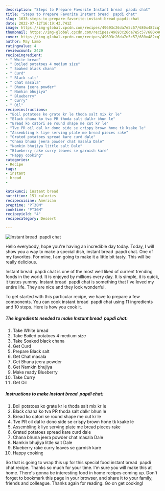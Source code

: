 ```yaml
---
description: "Steps to Prepare Favorite Instant bread  papdi chat"
title: "Steps to Prepare Favorite Instant bread  papdi chat"
slug: 1033-steps-to-prepare-favorite-instant-bread-papdi-chat
date: 2022-07-12T16:19:43.741Z
image: https://img-global.cpcdn.com/recipes/49693c26da7e5c57/680x482cq70/instant-bread-papdi-chat-recipe-main-photo.jpg
thumbnail: https://img-global.cpcdn.com/recipes/49693c26da7e5c57/680x482cq70/instant-bread-papdi-chat-recipe-main-photo.jpg
cover: https://img-global.cpcdn.com/recipes/49693c26da7e5c57/680x482cq70/instant-bread-papdi-chat-recipe-main-photo.jpg
author: May Lamb
ratingvalue: 4
reviewcount: 2429
recipeingredient:
- " White bread"
- " Boiled potatoes 4 medium size"
- " Soaked black chana"
- " Curd"
- " Black salt"
- " Chat masala"
- " Bhuna jeera powder"
- " Namkin bhujiya"
- " Blueberry"
- " Curry"
- " Oil"
recipeinstructions:
- "Boil potatoes ko grate kr le thoda salt mix kr le"
- "Black chana ko tva PR thoda salt dalkr bhun le"
- "Bread ko catori se round shape me cut kr le"
- "Tve PR oil dal kr dono side se crispy brown hone tk ksake le"
- "Assembling k liye serving plate me bread pieces rake"
- "Grated potatoes spread kare curd dale"
- "Chana bhuna jeera powder chat masala Dale"
- "Namkin bhujiya little salt Dale"
- "Blueberry rake curry leaves se garnish kare"
- "Happy cooking"
categories:
- Recipe
tags:
- instant
- bread
- 

katakunci: instant bread  
nutrition: 151 calories
recipecuisine: American
preptime: "PT30M"
cooktime: "PT36M"
recipeyield: "4"
recipecategory: Dessert

---
```



![Instant bread  papdi chat](https://img-global.cpcdn.com/recipes/49693c26da7e5c57/680x482cq70/instant-bread-papdi-chat-recipe-main-photo.jpg)

Hello everybody, hope you're having an incredible day today. Today, I will show you a way to make a special dish, instant bread  papdi chat. One of my favorites. For mine, I am going to make it a little bit tasty. This will be really delicious.



Instant bread  papdi chat is one of the most well liked of current trending foods in the world. It is enjoyed by millions every day. It is simple, it is quick, it tastes yummy. Instant bread  papdi chat is something that I've loved my entire life. They are nice and they look wonderful.


To get started with this particular recipe, we have to prepare a few components. You can cook instant bread  papdi chat using 11 ingredients and 10 steps. Here is how you cook it.

<!--inarticleads1-->

##### The ingredients needed to make Instant bread  papdi chat:

1. Take  White bread
1. Take  Boiled potatoes 4 medium size
1. Take  Soaked black chana
1. Get  Curd
1. Prepare  Black salt
1. Get  Chat masala
1. Get  Bhuna jeera powder
1. Get  Namkin bhujiya
1. Make ready  Blueberry
1. Take  Curry
1. Get  Oil




<!--inarticleads2-->

##### Instructions to make Instant bread  papdi chat:

1. Boil potatoes ko grate kr le thoda salt mix kr le
1. Black chana ko tva PR thoda salt dalkr bhun le
1. Bread ko catori se round shape me cut kr le
1. Tve PR oil dal kr dono side se crispy brown hone tk ksake le
1. Assembling k liye serving plate me bread pieces rake
1. Grated potatoes spread kare curd dale
1. Chana bhuna jeera powder chat masala Dale
1. Namkin bhujiya little salt Dale
1. Blueberry rake curry leaves se garnish kare
1. Happy cooking




So that is going to wrap this up for this special food instant bread  papdi chat recipe. Thanks so much for your time. I'm sure you will make this at home. There's gonna be interesting food in home recipes coming up. Don't forget to bookmark this page in your browser, and share it to your family, friends and colleague. Thanks again for reading. Go on get cooking!
